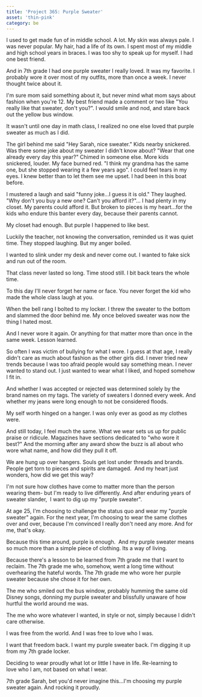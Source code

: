 ```yaml
---
title: 'Project 365: Purple Sweater'
asset: 'thin-pink'
category: be
---
```


I used to get made fun of in middle school. A lot. My skin was always pale. I was never popular. My hair, had a life of its own. I spent most of my middle and high school years in braces. I was too shy to speak up for myself. I had one best friend.

And in 7th grade I had one purple sweater I really loved. It was my favorite. I probably wore it over most of my outfits, more than once a week. I never thought twice about it.

I'm sure mom said something about it, but never mind what mom says about fashion when you're 12. My best friend made a comment or two like "You really like that sweater, don't you?". I would smile and nod, and stare back out the yellow bus window.

It wasn't until one day in math class, I realized no one else loved that purple sweater as much as I did.

The girl behind me said "Hey Sarah, nice sweater." Kids nearby snickered. Was there some joke about my sweater I didn't know about? "Wear that one already every day this year?" Chimed in someone else. More kids snickered, louder. My face burned red. "I think my grandma has the same one, but she stopped wearing it a few years ago". I could feel tears in my eyes. I knew better than to let them see me upset. I had been in this boat before.

I mustered a laugh and said "funny joke...I guess it is old." They laughed. "Why don't you buy a new one? Can't you afford it?"... I had plenty in my closet. My parents could afford it. But broken to pieces is my heart...for the kids who endure this banter every day, because their parents cannot.

My closet had enough. But purple I happened to like best.

Luckily the teacher, not knowing the conversation, reminded us it was quiet time. They stopped laughing. But my anger boiled.

I wanted to slink under my desk and never come out. I wanted to fake sick and run out of the room.

That class never lasted so long. Time stood still. I bit back tears the whole time.

To this day I'll never forget her name or face. You never forget the kid who made the whole class laugh at you.

When the bell rang I bolted to my locker. I threw the sweater to the bottom and slammed the door behind me. My once beloved sweater was now the thing I hated most.

And I never wore it again. Or anything for that matter more than once in the same week. Lesson learned.

So often I was victim of bullying for what I wore. I guess at that age, I really didn't care as much about fashion as the other girls did. I never tried new trends because I was too afraid people would say something mean. I never wanted to stand out. I just wanted to wear what I liked, and hoped somehow I fit in.

And whether I was accepted or rejected was determined solely by the brand names on my tags. The variety of sweaters I donned every week. And whether my jeans were long enough to not be considered floods.

My self worth hinged on a hanger. I was only ever as good as my clothes were.

And still today, I feel much the same. What we wear sets us up for public praise or ridicule. Magazines have sections dedicated to "who wore it best?" And the morning after any award show the buzz is all about who wore what name, and how did they pull it off.

We are hung up over hangers. Souls get lost under threads and brands. People get torn to pieces and spirits are damaged.  And my heart just wonders, how did we get this way?

I'm not sure how clothes have come to matter more than the person wearing them- but I'm ready to live differently. And after enduring years of sweater slander,  I want to dig up my "purple sweater".

At age 25, I'm choosing to challenge the status quo and wear my "purple sweater" again. For the next year, I'm choosing to wear the same clothes over and over, because I'm convinced I really don't need any more. And for me, that's okay.

Because this time around, purple is enough.  And my purple sweater means so much more than a simple piece of clothing. Its a way of living.

Because there's a lesson to be learned from 7th grade me that I want to reclaim. The 7th grade me who, somehow, went a long time without overhearing the hateful words. The 7th grade me who wore her purple sweater because she chose it for her own.

The me who smiled out the bus window, probably humming the same old Disney songs, donning my purple sweater and blissfully unaware of how hurtful the world around me was.

The me who wore whatever I wanted, in style or not, simply because I didn't care otherwise.

I was free from the world. And I was free to love who I was.

I want that freedom back. I want my purple sweater back. I'm digging it up from my 7th grade locker.

Deciding to wear proudly what lot or little I have in life. Re-learning to love who I am, not based on what I wear.

7th grade Sarah, bet you'd never imagine this...I'm choosing my purple sweater again. And rocking it proudly.



